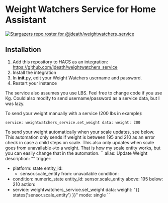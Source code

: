 # Weight Watchers Service for Home Assistant

[![Stargazers repo roster for @jdeath/weightwatchers_service](https://git-lister.onrender.com/api/stars/jdeath/weightwatchers_service?limit=30)](https://github.com/jdeath/weightwatchers_service/stargazers)

## Installation

1. Add this repository to HACS as an integration: https://github.com/jdeath/weightwatchers_service
1. Install the integration
1. In __init__.py, edit your Weight Watchers username and password. 
1. Restart your instance

The service also assumes you use LBS. Feel free to change code if you use Kg. Could also modify to send username/password as a service data, but I was lazy.

To send your weight manually with a service (200 lbs in example):

``
service: weightwatchers_service.set_weight
data:
  weight: 200
``

To send your weight automatically when your scale updates, see below. This automation only sends if weight is between 195 and 210 as an error check in case a child steps on scale. This also only updates when scale goes from unavailable->to a weight. That is how my scale entity works, but you can easily change that in the automation.
``
alias: Update Weight
description: ""
trigger:
  - platform: state
    entity_id:
      - sensor.scale_entity
    from: unavailable
condition:
  - condition: numeric_state
    entity_id: sensor.scale_entity
    above: 195
    below: 210
action:
  - service: weightwatchers_service.set_weight
    data:
      weight: "{{ states('sensor.scale_entity') }}"
mode: single
``

